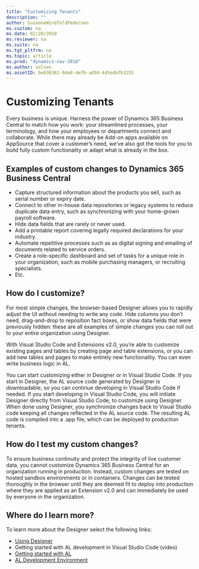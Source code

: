 ```yaml
---
title: "Customizing Tenants"
description: ""
author: SusanneWindfeldPedersen
ms.custom: na
ms.date: 02/28/2018
ms.reviewer: na
ms.suite: na
ms.tgt_pltfrm: na
ms.topic: article
ms.prod: "dynamics-nav-2018"
ms.author: solsen
ms.assetID: be636361-9de8-4efb-ad50-445e4b7b3255
---
```


# Customizing Tenants
Every business is unique. Harness the power of Dynamics 365 Business Central to match how you work: your streamlined processes, your terminology, and how your employees or departments connect and collaborate. 
While there may already be Add-on apps available on AppSource that cover a customer’s need, we’ve also got the tools for you to build fully custom functionality or adapt what is already in the box. 
 
## Examples of custom changes to Dynamics 365 Business Central 
- Capture structured information about the products you sell, such as serial number or expiry date. 
- Connect to other in-house data repositories or legacy systems to reduce duplicate data entry, such as synchronizing with your home-grown payroll software. 
- Hide data fields that are rarely or never used. 
- Add a printable report covering legally required declarations for your industry. 
- Automate repetitive processes such as as digital signing and emailing of documents related to service orders. 
- Create a role-specific dashboard and set of tasks for a unique role in your organization, such as mobile purchasing managers, or recruiting specialists. 
- Etc. 
 
## How do I customize? 
For most simple changes, the browser-based Designer allows you to rapidly adjust the UI without needing to write any code. Hide columns you don’t need, drag-and-drop to reposition fact boxes, or show data fields that were previously hidden: these are all examples of simple changes you can roll out to your entire organization using Designer. 

With Visual Studio Code and Extensions v2.0, you’re able to customize existing pages and tables by creating page and table extensions, or you can add new tables and pages to make entirely new functionality. You can even write business logic in AL. 

You can start customizing either in Designer or in Visual Studio Code. If you start in Designer, the AL source code generated by Designer is downloadable, so you can continue developing in Visual Studio Code if needed. If you start developing in Visual Studio Code, you will initiate Designer directly from Visual Studio Code, to customize using Designer. When done using Designer, you synchronize changes back to Visual Studio code keeping all changes reflected in the AL source code. The resulting AL code is compiled into a .app file, which can be deployed to production tenants. 

## How do I test my custom changes? 
To ensure business continuity and protect the integrity of live customer data, you cannot customize Dynamics 365 Business Central for an organization running in production. Instead, custom changes are tested on hosted sandbox environments or in containers. Changes can be tested thoroughly in the browser until they are deemed fit to deploy into production where they are applied as an Extension v2.0 and can immediately be used by everyone in the organization. 

## Where do I learn more? 
To learn more about the Designer select the following links:  
- [Using Designer](https://docs.microsoft.com/en-us/dynamics-nav/developer/devenv-inclient-designer) 
- Getting started with AL development in Visual Studio Code (video) 
- [Getting started with AL](https://docs.microsoft.com/en-us/dynamics-nav/developer/devenv-get-started) 
- [AL Development Environment](https://docs.microsoft.com/en-us/dynamics-nav/developer/devenv-reference-overview)
 


